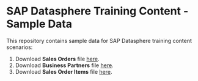 # SAP Datasphere Training Content - Sample Data
This repository contains sample data for SAP Datasphere training content scenarios:

1. Download <b>Sales Orders</b> file <a href="https://prateekbagorahgs.github.io/sapdataspheretraining/BusinessPartners.csv" download="SalesOrders.csv">here</a>.
2. Download <b>Business Partners</b> file <a href="https://prateekbagorahgs.github.io/sapdataspheretraining/BusinessPartners.csv" download="BusinessPartners.csv">here</a>.
3. Download <b>Sales Order Items</b> file <a href="https://prateekbagorahgs.github.io/sapdataspheretraining/BusinessPartners.csv" download="SalesOrderItems.csv">here</a>.

